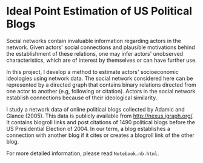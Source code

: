 # Ideal Point Estimation of US Political Blogs
Social networks contain invaluable information regarding actors in the network. Given actors' social connections and plausible motivations behind the establishment of these relations, one may infer actors' unobserved characteristics, which are of interest by themselves or can have further use.

In this project, I develop a method to estimate actors' socioeconomic ideologies using network data. The social network considered here can be represented by a directed graph that contains binary relations directed from one actor to another (e.g, following or citation). Actors in the social network establish connections because of their ideological similarity. 

I study a network data of online political blogs collected by Adamic and Glance (2005). This data is publicly available from
http://nexus.igraph.org/. It contains blogroll links and post citations of 1490 political blogs before the US Presidential Election of 2004. In our term, a blog establishes a connection with another blog if it cites or creates a blogroll link of the other blog. 

For more detailed information, please read `Notebook.nb.html`.

